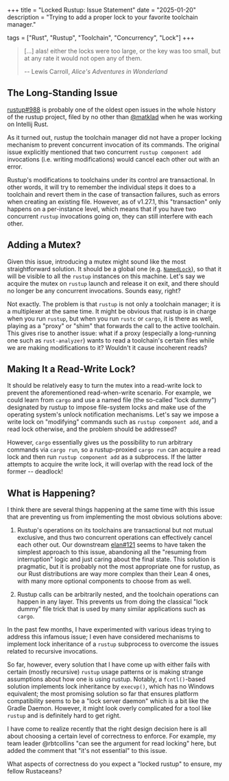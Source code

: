+++
title = "Locked Rustup: Issue Statement"
date = "2025-01-20"
description = "Trying to add a proper lock to your favorite toolchain manager."

tags = ["Rust", "Rustup", "Toolchain", "Concurrency", "Lock"]
+++

> [...] alas! either the locks were too large, or the key was too small, but at
> any rate it would not open any of them.
>
> -- Lewis Carroll, _Alice's Adventures in Wonderland_

## The Long-Standing Issue

[rustup#988] is probably one of the oldest open issues in the whole history of
the rustup project, filed by no other than [@matklad] when he was working on
Intellij Rust.

As it turned out, rustup the toolchain manager did not have a proper locking
mechanism to prevent concurrent invocation of its commands. The original issue
explicitly mentioned that two concurrent `rustup component add` invocations
(i.e. writing modifications) would cancel each other out with an error.

Rustup's modifications to toolchains under its control are transactional. In
other words, it will try to remember the individual steps it does to a toolchain
and revert them in the case of transaction failures, such as errors when
creating an existing file. However, as of v1.27.1, this "transaction" only
happens on a per-instance level, which means that if you have two concurrent
`rustup` invocations going on, they can still interfere with each other.

## Adding a Mutex?

Given this issue, introducing a mutex might sound like the most straightforward
solution. It should be a global one (e.g. [`NamedLock`]), so that it will be
visible to all the `rustup` instances on this machine. Let's say we acquire the
mutex on `rustup` launch and release it on exit, and there should no longer be
any concurrent invocations. Sounds easy, right?

Not exactly. The problem is that `rustup` is not only a toolchain manager; it is
a multiplexer at the same time. It might be obvious that rustup is in charge
when you run `rustup`, but when you run `rustc` or `cargo`, it is there as well,
playing as a "proxy" or "shim" that forwards the call to the active toolchain.
This gives rise to another issue: what if a proxy (especially a long-running one
such as `rust-analyzer`) wants to read a toolchain's certain files while we are
making modifications to it? Wouldn't it cause incoherent reads?

## Making It a Read-Write Lock?

It should be relatively easy to turn the mutex into a read-write lock to prevent
the aforementioned read-when-write scenario. For example, we could learn from
`cargo` and use a named file (the so-called "lock dummy") designated by rustup
to impose file-system locks and make use of the operating system's unlock
notification mechanisms. Let's say we impose a write lock on "modifying"
commands such as `rustup component add`, and a read lock otherwise, and the
problem should be addressed?

However, `cargo` essentially gives us the possibility to run arbitrary commands
via `cargo run`, so a rustup-proxied `cargo run` can acquire a read lock and
then run `rustup component add` as a subprocess. If the latter attempts to
acquire the write lock, it will overlap with the read lock of the former --
deadlock!

## What is Happening?

I think there are several things happening at the same time with this issue that
are preventing us from implementing the most obvious solutions above:

1. Rustup's operations on its toolchains are transactional but not mutual
   exclusive, and thus two concurrent operations can effectively cancel each
   other out. Our downstream [elan#121] seems to have taken the simplest
   approach to this issue, abandoning all the "resuming from interruption" logic
   and just caring about the final state. This solution is pragmatic, but it is
   probably not the most appropriate one for rustup, as our Rust distributions
   are way more complex than their Lean 4 ones, with many more optional
   components to choose from as well.

2. Rustup calls can be arbitrarily nested, and the toolchain operations can
   happen in any layer. This prevents us from doing the classical "lock dummy"
   file trick that is used by many similar applications such as `cargo`.

In the past few months, I have experimented with various ideas trying to address
this infamous issue; I even have considered mechanisms to implement lock
inheritance of a `rustup` subprocess to overcome the issues related to recursive
invocations.

So far, however, every solution that I have come up with either fails with
certain (mostly recursive) `rustup` usage patterns or is making strange
assumptions about how one is using rustup. Notably, a `fcntl()`-based solution
implements lock inheritance by `execvp()`, which has no Windows equivalent; the
most promising solution so far that ensures platform compatibility seems to be a
"lock server daemon" which is a bit like the Gradle Daemon. However, it might
look overly complicated for a tool like `rustup` and is definitely hard to get
right.

I have come to realize recently that the right design decision here is all about
choosing a certain level of correctness to enforce. For example, my team leader
@rbtcollins "can see the argument for read locking" here, but added the comment
that "it's not essential" to this issue.

What aspects of correctness do you expect a "locked rustup" to ensure, my fellow
Rustaceans?

[rustup#988]: https://github.com/rust-lang/rustup/issues/988
[elan#121]: https://github.com/leanprover/elan/pull/121
[@matklad]: https://matklad.github.io
[`NamedLock`]: https://docs.rs/named-lock/0.4.1/named_lock/struct.NamedLock.html
